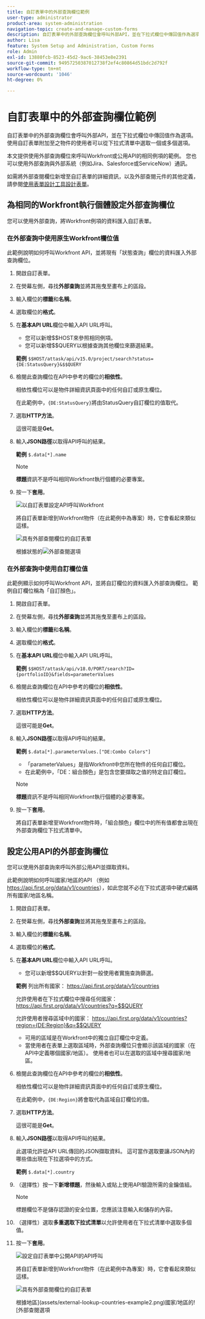 ```yaml
---
title: 自訂表單中的外部查詢欄位範例
user-type: administrator
product-area: system-administration
navigation-topic: create-and-manage-custom-forms
description: 自訂表單中的外部查詢欄位會呼叫外部API，並在下拉式欄位中傳回值作為選項。 本文提供使用外部查詢欄位來呼叫Workfront或公用API的相同例項的範例。
author: Lisa
feature: System Setup and Administration, Custom Forms
role: Admin
exl-id: 13880fcb-8523-45d2-9ac6-38453e8e2391
source-git-commit: 94957250387012738f2ef4c80864d51bdc2d792f
workflow-type: tm+mt
source-wordcount: '1046'
ht-degree: 0%

---
```


# 自訂表單中的外部查詢欄位範例

自訂表單中的外部查詢欄位會呼叫外部API，並在下拉式欄位中傳回值作為選項。 使用自訂表單附加至之物件的使用者可以從下拉式清單中選取一個或多個選項。

本文提供使用外部查詢欄位來呼叫Workfront或公用API的相同例項的範例。 您也可以使用外部查詢與外部系統（例如Jira、Salesforce或ServiceNow）通訊。

如需將外部查閱欄位新增至自訂表單的詳細資訊，以及外部查閱元件的其他定義，請參閱[使用表單設計工具設計表單](/help/quicksilver/administration-and-setup/customize-workfront/create-manage-custom-forms/form-designer/design-a-form/design-a-form.md)。

## 為相同的Workfront執行個體設定外部查詢欄位

您可以使用外部查詢，將Workfront例項的資料匯入自訂表單。

### 在外部查詢中使用原生Workfront欄位值

此範例說明如何呼叫Workfront API，並將現有「狀態查詢」欄位的資料匯入外部查詢欄位。

1. 開啟自訂表單。
1. 在熒幕左側，尋找&#x200B;**外部查詢**&#x200B;並將其拖曳至畫布上的區段。
1. 輸入欄位的&#x200B;**標籤**&#x200B;和&#x200B;**名稱**。
1. 選取欄位的&#x200B;**格式**。
1. 在&#x200B;**基本API URL**&#x200B;欄位中輸入API URL呼叫。

   * 您可以新增$$HOST來參照相同例項。
   * 您可以新增$$QUERY以根據查詢其他欄位來篩選結果。

   **範例**
   `$$HOST/attask/api/v15.0/project/search?status={DE:StatusQuery}&$$QUERY`

1. 檢閱此查詢欄位在API中參考的欄位的&#x200B;**相依性**。

   相依性欄位可以是物件詳細資訊頁面中的任何自訂或原生欄位。

   在此範例中，`{DE:StatusQuery}`將由StatusQuery自訂欄位的值取代。

1. 選取&#x200B;**HTTP方法**。

   這很可能是&#x200B;**Get**。

1. 輸入&#x200B;**JSON路徑**&#x200B;以取得API呼叫的結果。

   **範例**
   `$.data[*].name`

   >[!NOTE]
   >
   >**標題**&#x200B;資訊不是呼叫相同Workfront執行個體的必要專案。

1. 按一下&#x200B;**套用**。

   ![以自訂表單設定API呼叫Workfront](assets/external-lookup-to-workfront.png)

   將自訂表單新增到Workfront物件（在此範例中為專案）時，它會看起來類似這樣。

   ![具有外部查閱欄位的自訂表單](assets/external-lookup-project-status-example1.png)

   根據狀態的![外部查閱選項](assets/external-lookup-project-status-example2.png)

### 在外部查詢中使用自訂欄位值

此範例顯示如何呼叫Workfront API，並將自訂欄位的資料匯入外部查詢欄位。 範例自訂欄位稱為「自訂顏色」。

1. 開啟自訂表單。
1. 在熒幕左側，尋找&#x200B;**外部查詢**&#x200B;並將其拖曳至畫布上的區段。
1. 輸入欄位的&#x200B;**標籤**&#x200B;和&#x200B;**名稱**。
1. 選取欄位的&#x200B;**格式**。
1. 在&#x200B;**基本API URL**&#x200B;欄位中輸入API URL呼叫。

   **範例**
   `$$HOST/attask/api/v18.0/PORT/search?ID={portfolioID}&fields=parameterValues`

1. 檢閱此查詢欄位在API中參考的欄位的&#x200B;**相依性**。

   相依性欄位可以是物件詳細資訊頁面中的任何自訂或原生欄位。

1. 選取&#x200B;**HTTP方法**。

   這很可能是&#x200B;**Get**。

1. 輸入&#x200B;**JSON路徑**&#x200B;以取得API呼叫的結果。

   **範例**
   `$.data[*].parameterValues.["DE:Combo Colors"]`

   * 「parameterValues」是指Workfront中您所在物件的任何自訂欄位。
   * 在此範例中，「DE：組合顏色」是包含您要擷取之值的特定自訂欄位。

   >[!NOTE]
   >
   >**標題**&#x200B;資訊不是呼叫相同Workfront執行個體的必要專案。

1. 按一下&#x200B;**套用**。

   將自訂表單新增至Workfront物件時，「組合顏色」欄位中的所有值都會出現在外部查詢欄位下拉式清單中。

## 設定公用API的外部查詢欄位

您可以使用外部查詢來呼叫外部公用API並擷取資料。

此範例說明如何呼叫國家/地區的API （例如<https://api.first.org/data/v1/countries>），如此您就不必在下拉式選項中硬式編碼所有國家/地區名稱。

1. 開啟自訂表單。
1. 在熒幕左側，尋找&#x200B;**外部查詢**&#x200B;並將其拖曳至畫布上的區段。
1. 輸入欄位的&#x200B;**標籤**&#x200B;和&#x200B;**名稱**。
1. 選取欄位的&#x200B;**格式**。
1. 在&#x200B;**基本API URL**&#x200B;欄位中輸入API URL呼叫。

   * 您可以新增$$QUERY以針對一般使用者實施查詢篩選。

   **範例**
列出所有國家： <https://api.first.org/data/v1/countries>

   允許使用者在下拉式欄位中搜尋任何國家： <https://api.first.org/data/v1/countries?q=$$QUERY>

   允許使用者搜尋區域中的國家： <https://api.first.org/data/v1/countries?region={DE:Region}&q=$$QUERY>

   * 可用的區域是在Workfront中的獨立自訂欄位中定義。
   * 當使用者在表單上選取區域時，外部查詢欄位只會顯示該區域的國家（在API中定義哪個國家/地區）。 使用者也可以在選取的區域中搜尋國家/地區。

1. 檢閱此查詢欄位在API中參考的欄位的&#x200B;**相依性**。

   相依性欄位可以是物件詳細資訊頁面中的任何自訂或原生欄位。

   在此範例中，`{DE:Region}`將會取代為區域自訂欄位的值。

1. 選取&#x200B;**HTTP方法**。

   這很可能是&#x200B;**Get**。

1. 輸入&#x200B;**JSON路徑**&#x200B;以取得API呼叫的結果。

   此選項允許從API URL傳回的JSON擷取資料。 這可當作選取要讓JSON內的哪些值出現在下拉選項中的方式。

   **範例**
   `$.data[*].country`

1. （選擇性）按一下&#x200B;**新增標題**，然後輸入或貼上使用API驗證所需的金鑰值組。

   >[!NOTE]
   >
   >標題欄位不是儲存認證的安全位置，您應該注意輸入和儲存的內容。

1. （選擇性）選取&#x200B;**多重選取下拉式清單**&#x200B;以允許使用者在下拉式清單中選取多個值。

1. 按一下&#x200B;**套用**。

   ![設定自訂表單中公開API的API呼叫](assets/external-lookup-to-api-for-countries.png)

   將自訂表單新增到Workfront物件（在此範例中為專案）時，它會看起來類似這樣。

   ![具有外部查閱欄位的自訂表單](assets/external-lookup-countries-example1.png)

   根據地區](assets/external-lookup-countries-example2.png)國家/地區的![外部查閱選項
